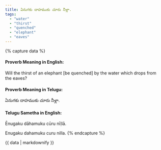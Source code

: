 ```yaml
---
title: ఏనుగకు దాహముకు చూరు నీళ్లా.
tags:
  - "water"
  - "thirst"
  - "quenched"
  - "elephant"
  - "eaves"
---
```


{% capture data %}
#### Proverb Meaning in English:
Will the thirst of an elephant [be quenched] by the water which drops from the eaves?

#### Proverb Meaning in Telugu:
ఏనుగకు దాహముకు చూరు నీళ్లా.

#### Telugu Sametha in English:
Ēnugaku dāhamuku cūru nīḷlā.

Enugaku dahamuku curu nilla.
{% endcapture %}

{{ data | markdownify }}

